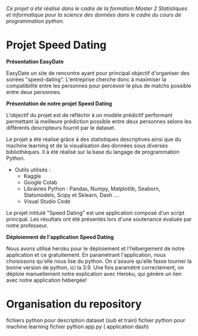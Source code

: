 ###### Ce projet a été réalisé dans le cadre de la formation Master 2 Statistiques et informatique pour la science des données dans le cadre du cours de programmation python.

# Projet Speed Dating

**Présentation EasyDate**

EasyDate un site de rencontre ayant pour principal objectif d'organiser des soirées "speed-dating". L'entreprise cherche donc à maximiser la compatibilité entre les personnes pour percevoir le plus de matchs possible entre deux personnes.

**Présentation de notre projet Speed Dating**

L'objectif du projet est de réfléchir à un modèle prédictif performant permettant la meilleure prédiction possible entre deux personnes selons les différents descripteurs fournit par le dataset.

Le projet a été réalisé grâce à des statistiques descriptives ainsi que du machine learning et de la visualisation des données sous diverses bibliothèques. Il à été réalisé sur la base du langage de programmation Python.

* Outils utilisés :
  - Kaggle
  - Google Colab
  - Librairies Python : Pandas, Numpy, Matplotlib, Seaborn, Statsmodels, Scipy et Sklearn, Dash ....
  - Visual Studio Code

Le projet intitulé "Speed Dating" est une application composé d'un script principal. Les résultats ont été présentés lors d'une soutenance évaluée par notre professeur.

**Déploiement de l'application Speed Dating**

Nous avons utilisé heroku pour le déploiement et l'hébergement de notre application et ce gratuitement. En paramétrant l'application, nous choisissons qu'elle nous lise du python. On s'assure qu'elle fasse tourner la bonne version de python, ici la 3.9. Une fois paramétré correctement, on déploie manuellement notre explication avec Heroku, qui génère un lien avec notre application hébergée!

# Organisation du repository 

fichiers python pour description dataset (sub et train) 
fichier python pour machine learning 
fichier python app.py ( application dash)
